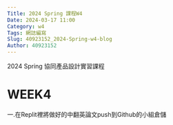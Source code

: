 ```yaml
---
Title: 2024 Spring 課程W4
Date: 2024-03-17 11:00
Category: w4
Tags: 網誌編寫
Slug: 40923152_2024-Spring-w4-blog
Author: 40923152
---
```



2024 Spring 協同產品設計實習課程

<!-- PELICAN_END_SUMMARY -->

# WEEK4
一.在Replit裡將做好的中翻英論文push到Github的小組倉儲
